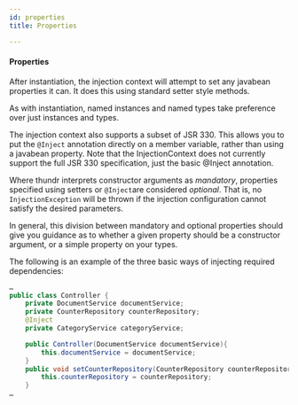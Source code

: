 ```yaml
---
id: properties
title: Properties

---
```


#### Properties

After instantiation, the injection context will attempt to set any javabean properties it can. It does this using standard setter style methods.

As with instantiation, named instances and named types take preference over just instances and types.

The injection context also supports a subset of JSR 330. This allows you to put the `@Inject` annotation directly on a member variable, rather than using a javabean property.
Note that the InjectionContext does not currently support the full JSR 330 specification, just the basic @Inject annotation.

Where thundr interprets constructor arguments as *mandatory*, properties specified using setters or `@Inject`are considered *optional*. That is, no `InjectionException` will be thrown if the injection configuration cannot satisfy the desired parameters.

In general, this division between mandatory and optional properties should give you guidance as to whether a given property should be a constructor argument, or a simple property on your types.

The following is an example of the three basic ways of injecting required dependencies:

```java
…
public class Controller {
	private DocumentService documentService;
	private CounterRepository counterRepository;
	@Inject
	private CategoryService categoryService;

	public Controller(DocumentService documentService){
		this.documentService = documentService;
	}
	public void setCounterRepository(CounterRepository counterRepository){
		this.counterRepository = counterRepository;
	}
…
```
